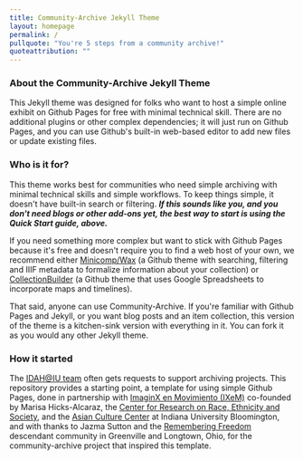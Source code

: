 ```yaml
---
title: Community-Archive Jekyll Theme
layout: homepage
permalink: /
pullquote: "You're 5 steps from a community archive!"
quoteattribution: ""
---
```


### About the Community-Archive Jekyll Theme

This Jekyll theme was designed for folks who want to host a simple online exhibit on Github Pages for free with minimal technical skill. There are no additional plugins or other complex dependencies; it will just run on Github Pages, and you can use Github's built-in web-based editor to add new files or update existing files.

### Who is it for?

This theme works best for communities who need simple archiving with minimal technical skills and simple workflows. To keep things simple, it doesn't have built-in search or filtering. ***If this sounds like you, and you don't need blogs or other add-ons yet, the best way to start is using the Quick Start guide, above.***

If you need something more complex but want to stick with Github Pages because it's free and doesn't require you to find a web host of your own, we recommend either [Minicomp/Wax](https://minicomp.github.io/wax/) (a Github theme with searching, filtering and IIIF metadata to formalize information about your collection) or [CollectionBuilder](https://collectionbuilder.github.io) (a Github theme that uses Google Spreadsheets to incorporate maps and timelines).

That said, anyone can use Community-Archive. If you're familiar with Github Pages and Jekyll, or you want blog posts and an item collection, this version of the theme is a kitchen-sink version with everything in it. You can fork it as you would any other Jekyll theme.

### How it started

The [IDAH@IU team](https://idah.indiana.edu) often gets requests to support archiving projects. This repository provides a starting point, a template for using simple Github Pages, done in partnership with [ImaginX en Movimiento (IXeM)](https://www.instagram.com/ixemcollective/?hl=en) co-founded by Marisa Hicks-Alcaraz, the [Center for Research on Race, Ethnicity and Society](https://crres.indiana.edu), and the [Asian Culture Center](https://asianresource.indiana.edu) at Indiana University Bloomington, and with thanks to Jazma Sutton and the [Remembering Freedom](https://longtownhistory.github.io) descendant community in Greenville and Longtown, Ohio, for the community-archive project that inspired this template.
